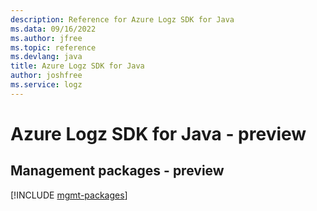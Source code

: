 ```yaml
---
description: Reference for Azure Logz SDK for Java
ms.data: 09/16/2022
ms.author: jfree
ms.topic: reference
ms.devlang: java
title: Azure Logz SDK for Java
author: joshfree
ms.service: logz
---
```

# Azure Logz SDK for Java - preview

## Management packages - preview
[!INCLUDE [mgmt-packages](logz-mgmt-index.md)]